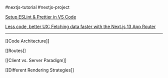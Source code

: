 #nextjs-tutorial #nextjs-project 

[Setup ESLint & Prettier in VS Code](https://jsmastery.notion.site/Setup-ESLint-Prettier-in-VS-Code-56e50002b82b45b88e36265c5eafbb24)

[Less code, better UX: Fetching data faster with the Next.js 13 App Router](https://vercel.com/blog/nextjs-app-router-data-fetching)

--------------------------------------------------------
[[Code Architecture]]

[[Routes]]

[[Client vs. Server Paradigm]]

[[Different Rendering Strategies]]

